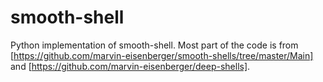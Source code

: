 # smooth-shell
Python implementation of smooth-shell. Most part of the code is from [https://github.com/marvin-eisenberger/smooth-shells/tree/master/Main] and [https://github.com/marvin-eisenberger/deep-shells].
